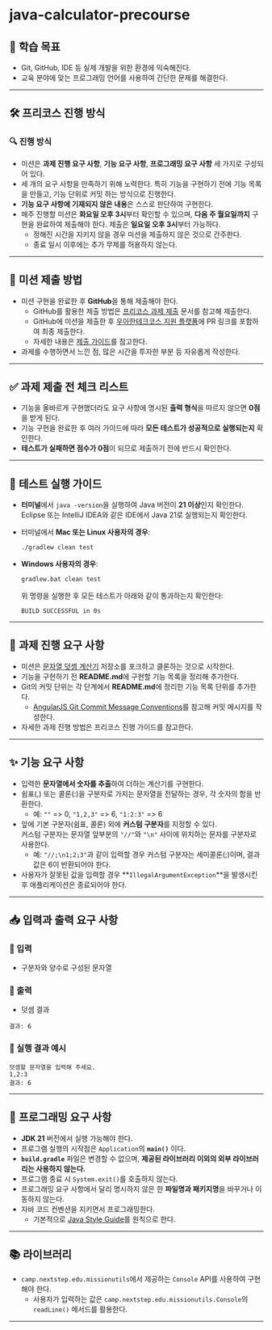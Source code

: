 # java-calculator-precourse

## 🎯 학습 목표

- Git, GitHub, IDE 등 실제 개발을 위한 환경에 익숙해진다.
- 교육 분야에 맞는 프로그래밍 언어를 사용하여 간단한 문제를 해결한다.

---

## 🛠️ 프리코스 진행 방식

### 🔍 진행 방식
- 미션은 **과제 진행 요구 사항**, **기능 요구 사항**, **프로그래밍 요구 사항** 세 가지로 구성되어 있다.
- 세 개의 요구 사항을 만족하기 위해 노력한다. 특히 기능을 구현하기 전에 기능 목록을 만들고, 기능 단위로 커밋 하는 방식으로 진행한다.
- **기능 요구 사항에 기재되지 않은 내용**은 스스로 판단하여 구현한다.
- 매주 진행할 미션은 **화요일 오후 3시**부터 확인할 수 있으며, **다음 주 월요일까지** 구현을 완료하여 제출해야 한다. 제출은 **일요일 오후 3시**부터 가능하다.
    - 정해진 시간을 지키지 않을 경우 미션을 제출하지 않은 것으로 간주한다.
    - 종료 일시 이후에는 추가 무제를 허용하지 않는다.

---

## 📮 미션 제출 방법

- 미션 구현을 완료한 후 **GitHub**을 통해 제출해야 한다.
    - GitHub를 활용한 제출 방법은 [프리코스 과제 제출](https://github.com/woowacourse/woowacourse-docs/tree/main/precourse) 문서를 참고해 제출한다.
    - GitHub에 미션을 제출한 후 [우아한테크코스 지원 플랫폼](https://apply.techcourse.co.kr/)에 PR 링크를 포함하여 최종 제출한다.
    - 자세한 내용은 [제출 가이드](https://github.com/woowacourse/woowacourse-docs/tree/main/precourse#%EC%A0%9C%EC%B6%9C-%EA%B0%80%EC%9D%B4%EB%93%9C)를 참고한다.
- 과제를 수행하면서 느낀 점, 많은 시간을 투자한 부분 등 자유롭게 작성한다.

---

## ✅ 과제 제출 전 체크 리스트

- 기능을 올바르게 구현했더라도 요구 사항에 명시된 **출력 형식**을 따르지 않으면 **0점**을 받게 된다.
- 기능 구현을 완료한 후 여러 가이드에 따라 **모든 테스트가 성공적으로 실행되는지** 확인한다.
- **테스트가 실패하면 점수가 0점**이 되므로 제출하기 전에 반드시 확인한다.

---

## 🧪 테스트 실행 가이드

- **터미널**에서 `java -version`을 실행하여 Java 버전이 **21 이상**인지 확인한다.  
  Eclipse 또는 IntelliJ IDEA와 같은 IDE에서 Java 21로 실행되는지 확인한다.

- 터미널에서 **Mac 또는 Linux 사용자의 경우**:
  ```bash
  ./gradlew clean test
  ```

- **Windows 사용자의 경우**:
  ```bash
  gradlew.bat clean test
  ```

  위 명령을 실행한 후 모든 테스트가 아래와 같이 통과하는지 확인한다:
  ```
  BUILD SUCCESSFUL in 0s
  ```

---

## 🚀 과제 진행 요구 사항

- 미션은 [문자열 덧셈 계산기](https://github.com/woowacourse-precourse/java-calculator-7) 저장소를 포크하고 클론하는 것으로 시작한다.
- 기능을 구현하기 전 **README.md**에 구현할 기능 목록을 정리해 추가한다.
- Git의 커밋 단위는 각 단계에서 **README.md**에 정리한 기능 목록 단위를 추가한다.
    - [AngularJS Git Commit Message Conventions](https://gist.github.com/stephenparish/9941e89d80e2bc58a153)를 참고해 커밋 메시지를 작성한다.
- 자세한 과제 진행 방법은 프리코스 진행 가이드를 참고한다.

---

## ✨ 기능 요구 사항

- 입력한 **문자열에서 숫자를 추출**하여 더하는 계산기를 구현한다.
- 쉼표(,) 또는 콜론(:)을 구분자로 가지는 문자열을 전달하는 경우, 각 숫자의 합을 반환한다.
    - 예: `""` => 0, `"1,2,3"` => 6, `"1:2:3"` => 6
- 앞에 기본 구분자(쉼표, 콜론) 외에 **커스텀 구분자**를 지정할 수 있다.  
  커스텀 구분자는 문자열 앞부분의 `"//"`와 `"\n"` 사이에 위치하는 문자를 구분자로 사용한다.
    - 예: `"//;\n1;2;3"`과 같이 입력할 경우 커스텀 구분자는 세미콜론(;)이며, 결과 값은 6이 반환되어야 한다.
- 사용자가 잘못된 값을 입력할 경우 **`IllegalArgumentException`**을 발생시킨 후 애플리케이션은 종료되어야 한다.

---

## 📥 입력과 출력 요구 사항

### 📌 입력
- 구분자와 양수로 구성된 문자열

### 📌 출력
- 덧셈 결과
```text
결과: 6
```

### 📌 실행 결과 예시
```text
덧셈할 문자열을 입력해 주세요.
1,2:3
결과: 6
```

---

## 📝 프로그래밍 요구 사항

- **JDK 21** 버전에서 실행 가능해야 한다.
- 프로그램 실행의 시작점은 `Application`의 **`main()`** 이다.
- **`build.gradle`** 파일은 변경할 수 없으며, **제공된 라이브러리 이외의 외부 라이브러리는 사용하지 않는다.**
- 프로그램 종료 시 `System.exit()`를 호출하지 않는다.
- 프로그래밍 요구 사항에서 달리 명시하지 않은 한 **파일명과 패키지명**을 바꾸거나 이동하지 않는다.
- 자바 코드 컨벤션을 지키면서 프로그래밍한다.
    - 기본적으로 [Java Style Guide](https://google.github.io/styleguide/javaguide.html)를 원칙으로 한다.

---

## 📚 라이브러리

- `camp.nextstep.edu.missionutils`에서 제공하는 `Console` API를 사용하여 구현해야 한다.
    - 사용자가 입력하는 값은 `camp.nextstep.edu.missionutils.Console`의 `readLine()` 메서드를 활용한다.

---
